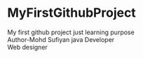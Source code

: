 # MyFirstGithubProject
My first github project just learning purpose
<br>
Author-Mohd Sufiyan java Developer
<br>
Web designer
